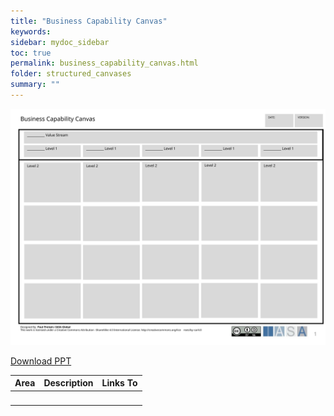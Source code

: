 ```yaml
---
title: "Business Capability Canvas"
keywords: 
sidebar: mydoc_sidebar
toc: true
permalink: business_capability_canvas.html
folder: structured_canvases
summary: ""
---
```


![image001](media/business_capability_canvas001.svg)

[Download PPT](media/ppt/business_capability_canvas.ppt)

| Area | Description | Links To |
| --- | --- | --- |
|   |   |   |